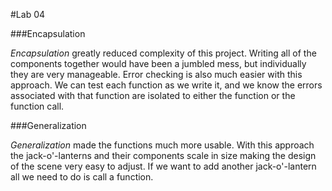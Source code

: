 #Lab 04

###Encapsulation

*Encapsulation* greatly reduced complexity of this project.
Writing all of the components together would have been a jumbled mess,
but individually they are very manageable. Error checking is also 
much easier with this approach. We can test each function as we write it, 
and we know the errors associated with that function are isolated to 
either the function or the function call.

###Generalization

*Generalization* made the functions much more usable. With this 
approach the jack-o'-lanterns and their components scale in size making 
the design of the scene very easy to adjust. If we want to add 
another jack-o'-lantern all we need to do is call a function.